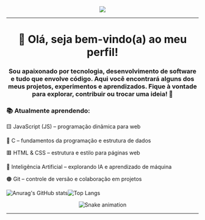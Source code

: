 <div align="center">
    <img src="https://imgur.com/a/fwnA5gf">
</div>
<hr>
<h1 align="center">👋 Olá, seja bem-vindo(a) ao meu perfil!</h1>
<h3 align="center">Sou apaixonado por tecnologia, desenvolvimento de software e tudo que envolve código. Aqui você encontrará alguns dos meus projetos, experimentos e aprendizados.
Fique à vontade para explorar, contribuir ou trocar uma ideia! 🚀</h3>


<h3>📚 Atualmente aprendendo:</h3>
<p>
    
🟨 JavaScript (JS) – programação dinâmica para web

🔵 C – fundamentos da programação e estrutura de dados

🟥 HTML & CSS – estrutura e estilo para páginas web

🧠 Inteligência Artificial – explorando IA e aprendizado de máquina

🟠 Git – controle de versão e colaboração em projetos
</p>

![Anurag's GitHub stats](https://github-readme-stats.vercel.app/api?username=rafaelAugust0&show_icons=true&theme=radical)![Top Langs](https://github-readme-stats.vercel.app/api/top-langs/?username=rafaelAugust0&layout=compact&theme=radical) 

<div align="center">
  <img src="https://github.com/danielbped/danielbped/raw/output/github-contribution-grid-snake.svg" alt="Snake animation" style="max-width: 100%;">
</div>

<hr>
